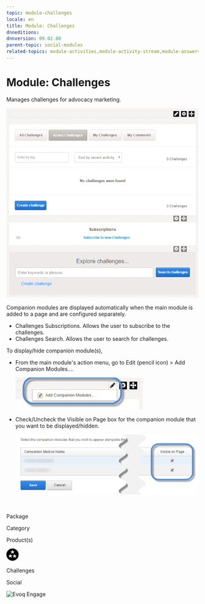 ```yaml
---
topic: module-challenges
locale: en
title: Module: Challenges
dnneditions: 
dnnversion: 09.02.00
parent-topic: social-modules
related-topics: module-activities,module-activity-stream,module-answers,module-blogs,module-discussions,module-group-directory,module-group-spaces,module-ideas,module-journal,module-latest-challenges,module-leaderboard,module-member-directory,module-message-center,module-my-status,module-profile-dashboard,module-social-groups,module-related-content,module-social-events,module-social-sharing,module-user-badges,module-wiki
---
```


# Module: Challenges

Manages challenges for advocacy marketing.

  

![Challenges module](img/scr-module-Challenges.png)

  

Companion modules are displayed automatically when the main module is added to a page and are configured separately.

*   Challenges Subscriptions. Allows the user to subscribe to the challenges.
*   Challenges Search. Allows the user to search for challenges.

To display/hide companion module(s),

*   From the main module's action menu, go to Edit (pencil icon) \> Add Companion Modules....  
    
    ![Edit (pencil icon) action menu > Add Companion Modules...](img/scr-actionmenu-edit-addcompanionmodules.png)
    
      
    
*   Check/Uncheck the Visible on Page box for the companion module that you want to be displayed/hidden.  
    
    ![](img/scr-companions-VisibleOnPage.png)
    
      
    

 

Package

Category

Product(s)

 ![icon](img/ico-module-challenges.png) 

Challenges

Social

 ![Evoq Engage](img/ico-evoq-engage.png)
